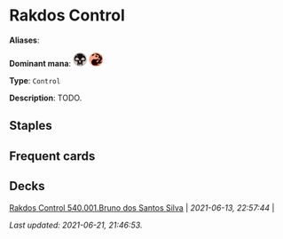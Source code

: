 # Rakdos Control

**Aliases**: 

**Dominant mana**: <img src="../resources/images/mana/B.png" width="25"/> <img src="../resources/images/mana/R.png" width="25"/>

**Type**: `Control`

**Description**: TODO.

## **Staples**



## **Frequent cards**



## **Decks**

[Rakdos Control 540.001.Bruno dos Santos Silva](https://deckstats.net/decks/181430/2108327-rakdos-control-540-001-bruno-d) | *2021-06-13, 22:57:44* |   


*Last updated: 2021-06-21, 21:46:53.*
